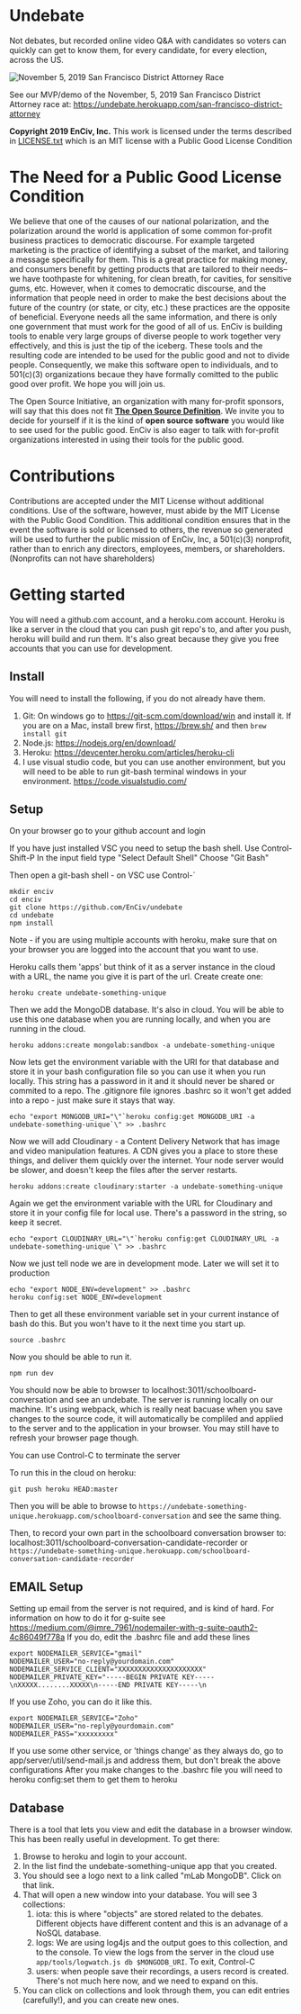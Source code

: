 # **Undebate**
Not debates, but recorded online video Q&A with candidates so voters can quickly can get to know them, for every candidate, for every election, across the US.

![November 5, 2019 San Francisco District Attorney Race](https://res.cloudinary.com/hf6mryjpf/image/upload/c_scale,w_360/v1573682312/2019Nov5_San_Francisco_Districe_Attorney_rtexr1.png)

See our MVP/demo of the November, 5, 2019 San Francisco District Attorney race at: https://undebate.herokuapp.com/san-francisco-district-attorney

**Copyright 2019 EnCiv, Inc.** This work is licensed under the terms described in [LICENSE.txt](https://github.com/EnCiv/undebate/blob/master/LICENSE.txt) which is an MIT license with a Public Good License Condition

# The Need for a Public Good License Condition
We believe that one of the causes of our national polarization, and the polarization around the world is application of some common for-profit business practices to democratic discourse.  For example targeted marketing is the practice of identifying a subset of the market, and tailoring a message specifically for them.  This is a great practice for making money, and consumers benefit by getting products that are tailored to their needs– we have toothpaste for whitening, for clean breath, for cavities, for sensitive gums, etc.   However, when it comes to democratic discourse, and the information that people need in order to make the best decisions about the future of the country (or state, or city, etc.) these practices are the opposite of beneficial. Everyone needs all the same information, and there is only one government that must work for the good of all of us.  EnCiv is building tools to enable very large groups of diverse people to work together very effectively, and this is just the tip of the iceberg. These tools and the resulting code are intended  to be used for the public good and not to divide people.  Consequently, we make this software open to individuals, and to 501(c)(3) organizations becaue they have formally comitted to the public good over profit.  We hope you will join us. 

The Open Source Initiative, an organization with many for-profit sponsors, will say that this does not fit **[The Open Source Definition](https://opensource.org/osd)**. We invite you to decide for yourself if it is the kind of **open source software** you would like to see used for the public good. EnCiv is also eager to talk with for-profit organizations interested in using their tools for the public good.

# Contributions
Contributions are accepted under the MIT License without additional conditions.  Use of the software, however, must abide by the MIT License with the Public Good Condition. This additional condition ensures that in the event the software is sold or licensed to others, the revenue so generated will be used to further the public mission of EnCiv, Inc,  a 501(c)(3) nonprofit, rather than to enrich any directors, employees, members, or shareholders. (Nonprofits can not have shareholders)

# Getting started
You will need a github.com account, and a heroku.com account.  Heroku is like a server in the cloud that you can push git repo's to, and after you push, heroku will build and run them. It's also great because they give you free accounts that you can use for development.

## Install
You will need to install the following, if you do not already have them.
1. Git: On windows go to https://git-scm.com/download/win and install it. If you are on a Mac, install brew first, https://brew.sh/ and then `brew install git`
2. Node.js: https://nodejs.org/en/download/
3. Heroku: https://devcenter.heroku.com/articles/heroku-cli
4. I use visual studio code, but you can use another environment, but you will need to be able to run git-bash terminal windows in your environment.
https://code.visualstudio.com/

## Setup
On your browser go to your github account and login 

If you have just installed VSC you need to setup the bash shell. Use Control-Shift-P
In the input field type "Select Default Shell" 
Choose "Git Bash"

Then open a git-bash shell - on VSC use Control-\`

    mkdir enciv
    cd enciv
    git clone https://github.com/EnCiv/undebate
    cd undebate
    npm install

Note - if you are using multiple accounts with heroku, make sure that on your browser you are logged into the account that you want to use.

Heroku calls them 'apps' but think of it as a server instance in the cloud with a URL, the name you give it is part of the url. Create create one:

    heroku create undebate-something-unique

Then we add the MongoDB database. It's also in cloud. You will be able to use this one database when you are running locally, and when you are running in the cloud. 

    heroku addons:create mongolab:sandbox -a undebate-something-unique

Now lets get the environment variable with the URI for that database and store it in your bash configuration file so you can use it when you run locally.  This string has a password in it and it should never be shared or commited to a repo.  The .gitignore file ignores .bashrc so it won't get added into a repo - just make sure it stays that way.

    echo "export MONGODB_URI="\"`heroku config:get MONGODB_URI -a undebate-something-unique`\" >> .bashrc

Now we will add Cloudinary - a Content Delivery Network that has image and video manipulation features.  A CDN gives you a place to store these things, and deliver them quickly over the internet.   Your node server would be slower, and doesn't keep the files after the server restarts.

    heroku addons:create cloudinary:starter -a undebate-something-unique

Again we get the environment variable with the URL for Cloudinary and store it in your config file for local use.  There's a password in the string, so keep it secret.

    echo "export CLOUDINARY_URL="\"`heroku config:get CLOUDINARY_URL -a undebate-something-unique`\" >> .bashrc

Now we just tell node we are in development mode.  Later we will set it to production

    echo "export NODE_ENV=development" >> .bashrc
    heroku config:set NODE_ENV=development

Then to get all these environment variable set in your current instance of bash do this. But you won't have to it the next time you start up.

    source .bashrc

Now you should be able to run it.

    npm run dev

You should now be able to browser to localhost:3011/schoolboard-conversation and see an undebate.  The server is running locally on our machine.  It's using webpack, which is really neat bacuase when you save changes to the source code, it will automatically be compliled and applied to the server and to the application in your browser.   You may still have to refresh your browser page though.

You can use Control-C to terminate the server

To run this in the cloud on heroku:

    git push heroku HEAD:master

Then you will be able to browse to `https://undebate-something-unique.herokuapp.com/schoolboard-conversation` and see the same thing.

Then, to record your own part in the schoolboard conversation browser to: localhost:3011/schoolboard-conversation-candidate-recorder or `https://undebate-something-unique.herokuapp.com/schoolboard-conversation-candidate-recorder`

## EMAIL Setup
Setting up email from the server is not required, and is kind of hard. For information on how to do it for g-suite see https://medium.com/@imre_7961/nodemailer-with-g-suite-oauth2-4c86049f778a
If you do, edit the .bashrc file and add these lines

    export NODEMAILER_SERVICE="gmail"
    NODEMAILER_USER="no-reply@yourdomain.com"
    NODEMAILER_SERVICE_CLIENT="XXXXXXXXXXXXXXXXXXXXX"
    NODEMAILER_PRIVATE_KEY="-----BEGIN PRIVATE KEY-----\nXXXXX........XXXXX\n-----END PRIVATE KEY-----\n

If you use Zoho, you can do it like this.

    export NODEMAILER_SERVICE="Zoho"
    NODEMAILER_USER="no-reply@yourdomain.com"
    NODEMAILER_PASS="xxxxxxxxx"

If you use some other service, or 'things change' as they always do, go to app/server/util/send-mail.js and address them, but don't break the above configurations
After you make changes to the .bashrc file you will need to heroku config:set them to get them to heroku

## Database
There is a tool that lets you view and edit the database in a browser window.  This has been really useful in development. To get there:
1. Browse to heroku and login to your account.
2. In the list find the undebate-something-unique app that you created.
3. You should see a logo next to a link called "mLab MongoDB".  Click on that link.
4. That will open a new window into your database.  You will see 3 collections:
    1. iota: this is where "objects" are stored related to the debates. Different objects have different content and this is an advanage of a NoSQL database. 
    2. logs: We are using log4js and the output goes to this collection, and to the console.  To view the logs from the server in the cloud use `app/tools/logwatch.js db $MONGODB_URI`.  To exit, Control-C
    3. users: when people save their recordings, a users record is created.  There's not much here now, and we need to expand on this.
5. You can click on collections and look through them, you can edit entries (carefully!), and you can create new ones.
